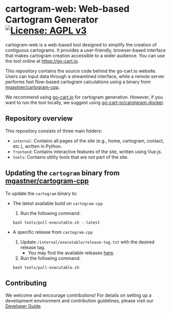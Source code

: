 # cartogram-web: Web-based Cartogram Generator [![License: AGPL v3](https://img.shields.io/badge/License-AGPL%20v3-blue.svg)](https://www.gnu.org/licenses/agpl-3.0)

cartogram-web is a web-based tool designed to simplify the creation of contiguous cartograms. It provides a user-friendly, browser-based interface that makes cartogram creation accessible to a wider audience. You can use the tool online at https://go-cart.io.

This repository contains the source code behind the go-cart.io website. Users can input data through a streamlined interface, while a remote server performs fast flow-based cartogram calculations using a binary from [mgastner/cartogram-cpp](https://github.com/mgastner/cartogram-cpp).

We recommend using [go-cart.io](https://go-cart.io) for cartogram generation. However, if you want to run the tool locally, we suggest using [go-cart-io/carotgram-docker](https://github.com/go-cart-io/cartogram-docker).

## Repository overview

This repository consists of three main folders:

- `internal`: Contains all pages of the site (e.g., home, cartogram, contact, etc.), written in Python.
- `frontend`: Contains interactive features of the site, written using Vue.js.
- `tools`: Contains utility tools that are not part of the site.

## Updating the `cartogram` binary from [mgastner/cartogram-cpp](https://github.com/mgastner/cartogram-cpp)

To update the `cartogram` binary to:

- The latest available build on `cartogram-cpp`

  1. Run the following command:

  ```shell script
  bash tools/pull-executable.sh --latest
  ```

- A specific release from `cartogram-cpp`

  1. Update `/internal/executable/release-tag.txt` with the desired release tag.
     - You may find the available releases [here](https://github.com/mgastner/cartogram-cpp/releases).
  2. Run the following command:

  ```shell script
  bash tools/pull-executable.sh
  ```

## Contributing

We welcome and encourage contributions! For details on setting up a development environment and contribution guidelines, please visit our [Developer Guide](https://guides.go-cart.io/developers).
